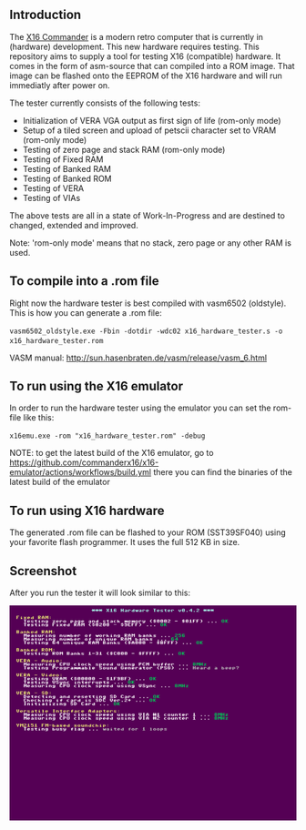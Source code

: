 ## Introduction

The [X16 Commander](https://www.commanderx16.com/forum/index.php?/home/) is a modern retro computer that is currently in (hardware) development. This new hardware requires testing. This repository aims to supply a tool for testing X16 (compatible) hardware. It comes in the form of asm-source that can compiled into a ROM image. That image can be flashed onto the EEPROM of the X16 hardware and will run immediatly after power on.

The tester currently consists of the following tests:

  * Initialization of VERA VGA output as first sign of life (rom-only mode)
  * Setup of a tiled screen and upload of petscii character set to VRAM (rom-only mode)
  * Testing of zero page and stack RAM (rom-only mode)
  * Testing of Fixed RAM
  * Testing of Banked RAM
  * Testing of Banked ROM
  * Testing of VERA
  * Testing of VIAs

The above tests are all in a state of Work-In-Progress and are destined to changed, extended and improved.

Note: 'rom-only mode' means that no stack, zero page or any other RAM is used.

## To compile into a .rom file

Right now the hardware tester is best compiled with vasm6502 (oldstyle). This is how you can generate a .rom file:

  `vasm6502_oldstyle.exe -Fbin -dotdir -wdc02 x16_hardware_tester.s -o x16_hardware_tester.rom`

VASM manual: http://sun.hasenbraten.de/vasm/release/vasm_6.html

## To run using the X16 emulator

In order to run the hardware tester using the emulator you can set the rom-file like this:

  `x16emu.exe -rom "x16_hardware_tester.rom" -debug`
  
NOTE: to get the latest build of the X16 emulator, go to https://github.com/commanderx16/x16-emulator/actions/workflows/build.yml
      there you can find the binaries of the latest build of the emulator

## To run using X16 hardware

The generated .rom file can be flashed to your ROM (SST39SF040) using your favorite flash programmer. It uses the full 512 KB in size.

## Screenshot

After you run the tester it will look similar to this:

![alt text](https://raw.githubusercontent.com/visual-trials/X16-Hardware-Tests/master/utils/screenshot.png)

